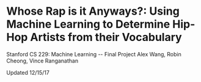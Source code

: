 # Whose Rap is it Anyways?: Using Machine Learning to Determine Hip-Hop Artists from their Vocabulary

Stanford CS 229: Machine Learning -- Final Project
Alex Wang, Robin Cheong, Vince Ranganathan

Updated 12/15/17
